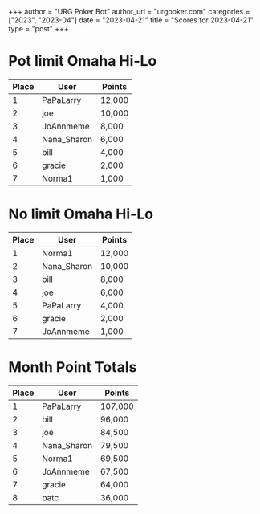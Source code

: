 +++
author = "URG Poker Bot"
author_url = "urgpoker.com"
categories = ["2023", "2023-04"]
date = "2023-04-21"
title = "Scores for 2023-04-21"
type = "post"
+++
# Pot limit Omaha Hi-Lo

| Place | User | Points |
|-------|------|--------|
| 1 | PaPaLarry | 12,000 |
| 2 | joe | 10,000 |
| 3 | JoAnnmeme | 8,000 |
| 4 | Nana_Sharon | 6,000 |
| 5 | bill | 4,000 |
| 6 | gracie | 2,000 |
| 7 | Norma1 | 1,000 |

# No limit Omaha Hi-Lo

| Place | User | Points |
|-------|------|--------|
| 1 | Norma1 | 12,000 |
| 2 | Nana_Sharon | 10,000 |
| 3 | bill | 8,000 |
| 4 | joe | 6,000 |
| 5 | PaPaLarry | 4,000 |
| 6 | gracie | 2,000 |
| 7 | JoAnnmeme | 1,000 |

# Month Point Totals

| Place | User | Points |
|-------|------|--------|
| 1 | PaPaLarry | 107,000 |
| 2 | bill | 96,000 |
| 3 | joe | 84,500 |
| 4 | Nana_Sharon | 79,500 |
| 5 | Norma1 | 69,500 |
| 6 | JoAnnmeme | 67,500 |
| 7 | gracie | 64,000 |
| 8 | patc | 36,000 |
